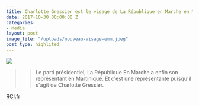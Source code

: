 ```yaml
---
title: Charlotte Gressier est le visage de La République en Marche en Martinique
date: 2017-10-30 00:00:00 Z
categories:
- Media
layout: post
image_file: "/uploads/nouveau-visage-emm.jpeg"
post_type: highlited
---
```


![](http://rci.fm/sites/default/files/styles/cover_article_une_730x400/public/2017-10/WhatsApp%20Image%202017-10-31%20at%2011.19.55.jpeg?itok=HpijkwQl)
> > Le parti présidentiel, La République En Marche a enfin son représentant en Martinique. Et c'est une représentante puisqu'il s'agit de Charlotte Gressier.

[RCI.fr](http://rci.fm/infos/politique/charlotte-gressier-est-le-visage-de-la-republique-en-marche-en-martinique)
